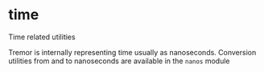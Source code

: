
# time

 Time related utilities

 Tremor is internally representing time usually as nanoseconds.
 Conversion utilities from and to nanoseconds are available in the `nanos` module
